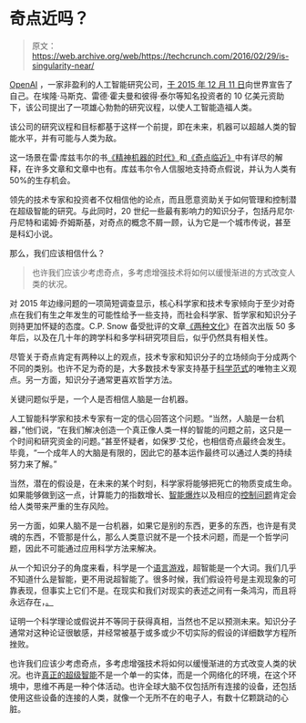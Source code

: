 # 奇点近吗？

> 原文：<https://web.archive.org/web/https://techcrunch.com/2016/02/29/is-singularity-near/>

[OpenAI](https://web.archive.org/web/20221224145003/https://openai.com/blog/introducing-openai/) ，一家非盈利的人工智能研究公司，[于 2015 年 12 月 11 日](https://web.archive.org/web/20221224145003/https://techcrunch.com/2015/12/11/non-profit-openai-launches-with-backing-from-elon-musk-and-sam-altman/)向世界宣告了自己。在埃隆·马斯克、雷德·霍夫曼和彼得·泰尔等知名投资者的 10 亿美元资助下，该公司提出了一项雄心勃勃的研究议程，以使人工智能造福人类。

该公司的研究议程和目标都基于这样一个前提，即在未来，机器可以超越人类的智能水平，并有可能与人类为敌。

这一场景在雷·库兹韦尔的书[《精神机器的时代》](https://web.archive.org/web/20221224145003/http://www.amazon.com/Age-Spiritual-Machines-Computers-Intelligence/dp/0140282025/ref=sr_1_6?ie=UTF8&qid=1454875680&sr=8-6&keywords=kurzweil)和[《奇点临近》](https://web.archive.org/web/20221224145003/http://www.amazon.com/Singularity-Near-Humans-Transcend-Biology/dp/0143037889/ref=sr_1_2?ie=UTF8&qid=1454875680&sr=8-2&keywords=kurzweil)中有详尽的解释，在许多文章和文章中也有。库兹韦尔令人信服地支持奇点假说，并认为人类有 50%的生存机会。

领先的技术专家和投资者不仅相信他的论点，而且愿意资助关于如何管理和控制潜在超级智能的研究。与此同时，20 世纪一些最有影响力的知识分子，包括丹尼尔·丹尼特和诺姆·乔姆斯基，对奇点的概念不屑一顾，认为它是一个城市传说，甚至是科幻小说。

那么，我们应该相信什么？

> 也许我们应该少考虑奇点，多考虑增强技术将如何以缓慢渐进的方式改变人类的状况。

对 2015 年边缘问题的一项简短调查显示，核心科学家和技术专家倾向于至少对奇点在我们有生之年发生的可能性给予一些支持，而社会科学家、哲学家和知识分子则持更加怀疑的态度。C.P. Snow 备受批评的文章[《两种文化](https://web.archive.org/web/20221224145003/https://books.google.no/books?hl=no&lr=&id=RUBdAAAAQBAJ&oi=fnd&pg=PR7&dq=cp+snow+two+cultures&ots=wCTyAdY1Iq&sig=U1CtO6J2Ksv9P6bNVQymXUQijFc#v=onepage&q=cp%20snow%20two%20cultures&f=false)》在首次出版 50 多年后，以及在几十年的跨学科和多学科研究项目后，似乎仍然具有相关性。

尽管关于奇点肯定有两种以上的观点，技术专家和知识分子的立场倾向于分成两个不同的类别。也许不足为奇的是，大多数技术专家支持基于[科学范式](https://web.archive.org/web/20221224145003/https://en.wikipedia.org/wiki/Scientific_method)的唯物主义观点。另一方面，知识分子通常更喜欢哲学方法。

关键问题似乎是，一个人是否相信人脑是一台机器。

人工智能科学家和技术专家有一定的信心回答这个问题。“当然，人脑是一台机器，”他们说，“在我们解决创造一个真正像人类一样的智能的问题之前，这只是一个时间和研究资金的问题。”甚至怀疑者，如保罗·艾伦，也相信奇点最终会发生。毕竟，“一个成年人的大脑是有限的，因此它的基本运作最终可以通过人类的持续努力来了解。”

当然，潜在的假设是，在未来的某个时刻，科学家将能够把死亡的物质变成生命。如果能够做到这一点，计算能力的指数增长、[智能爆炸](https://web.archive.org/web/20221224145003/https://intelligence.org/ie-faq/#WhatIsTheIntelligence)以及相应的[控制问题](https://web.archive.org/web/20221224145003/http://futureoflife.org/2015/11/23/the-superintelligence-control-problem/)肯定会给人类带来严重的生存风险。

另一方面，如果人脑不是一台机器，如果它是别的东西，更多的东西，也许是有灵魂的东西，不管那是什么，那么人类意识就不是一个技术问题，而是一个哲学问题，因此不可能通过应用科学方法来解决。

从一个知识分子的角度来看，科学是一个[语言游戏](https://web.archive.org/web/20221224145003/http://plato.stanford.edu/entries/wittgenstein/)，超智能是一个大词。我们几乎不知道什么是智能，更不用说超智能了。很多时候，我们假设符号是主观现象的可靠表现，但事实上它们不是。在现实和我们对现实的表述之间有一条鸿沟，而且将永远存在，[。](https://web.archive.org/web/20221224145003/http://www.earlymoderntexts.com/assets/pdfs/kant1781part1.pdf)

证明一个科学理论或假说并不等同于获得真相，当然也不足以预测未来。知识分子通常对这种论证很敏感，并经常被基于或多或少不切实际的假设的详细数学方程所挫败。

也许我们应该少考虑奇点，多考虑增强技术将如何以缓慢渐进的方式改变人类的状况。也许[真正的超级智能](https://web.archive.org/web/20221224145003/https://edge.org/response-detail/26152)不是一个单一的实体，而是一个网络化的环境，在这个环境中，思维不再是一种个体活动。也许全球大脑不仅包括所有连接的设备，还包括使用这些设备的连接的人类，就像一个无所不在的电子人，有数十亿颗跳动的心脏。